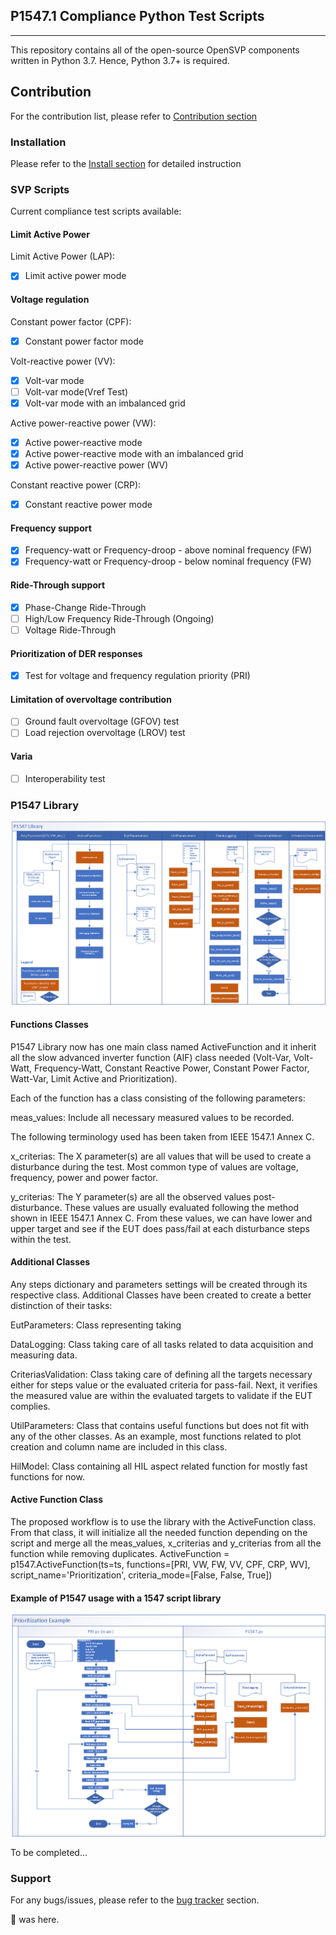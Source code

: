 ## P1547.1 Compliance Python Test Scripts


---

This repository contains all of the open-source OpenSVP components written in Python 3.7. 
Hence, Python 3.7+ is required.

## Contribution

For the contribution list, please refer to [Contribution section](/1547.1/doc/CONTRIB.md)

### Installation

Please refer to the [Install section](/1547.1/doc/INSTALL.md) for detailed instruction

### SVP Scripts

Current compliance test scripts available:

#### Limit Active Power
   Limit Active Power (LAP):
   - [x] Limit active power mode 

#### Voltage regulation
   Constant power factor (CPF):
   - [x] Constant power factor mode 

   Volt-reactive power (VV):
   - [x] Volt-var mode
   - [ ] Volt-var mode(Vref Test)
   - [x] Volt-var mode with an imbalanced grid

   Active power-reactive power (VW):
   - [x] Active power-reactive mode
   - [x] Active power-reactive mode with an imbalanced grid
   - [x] Active power-reactive power (WV)
   
   Constant reactive power (CRP):
   - [x] Constant reactive power mode 

#### Frequency support
- [x] Frequency-watt or Frequency-droop - above nominal frequency (FW)
- [x] Frequency-watt or Frequency-droop - below nominal frequency (FW)

#### Ride-Through support
- [X] Phase-Change Ride-Through
- [ ] High/Low Frequency Ride-Through (Ongoing)
- [ ] Voltage Ride-Through

#### Prioritization of DER responses
- [x] Test for voltage and frequency regulation priority (PRI)

#### Limitation of overvoltage contribution
- [ ] Ground fault overvoltage (GFOV) test
- [ ] Load rejection overvoltage (LROV) test

#### Varia
- [ ] Interoperability test

### P1547 Library

![P1547 Flowchart](1547.1/doc/P1547_flowchart.png)

#### Functions Classes

P1547 Library now has one main class named ActiveFunction and it inherit all the slow advanced inverter function (AIF) class needed (Volt-Var, Volt-Watt, Frequency-Watt, Constant Reactive Power, Constant Power Factor, Watt-Var, Limit Active and Prioritization).

Each of the function has a class consisting of the following parameters:

meas_values: Include all necessary measured values to be recorded.

The following terminology used has been taken from IEEE 1547.1 Annex C.

x_criterias: The X parameter(s) are all values that will be used to create a disturbance during the test. Most common type of values are voltage, frequency, power and power factor.

y_criterias: The Y parameter(s) are all the observed values post-disturbance. These values are usually evaluated following the method shown in IEEE 1547.1 Annex C. From these values, we can have lower and upper target and see if the EUT does pass/fail at each disturbance steps within the test. 

#### Additional Classes

Any steps dictionary and parameters settings will be created through its respective class.
Additional Classes have been created to create a better distinction of their tasks:

EutParameters: Class representing taking

DataLogging: Class taking care of all tasks related to data acquisition and measuring data.

CriteriasValidation: Class taking care of defining all the targets necessary either for steps value or the evaluated criteria for pass-fail. Next, it verifies the measured value are within the evaluated targets to validate if the EUT complies.

UtilParameters: Class that contains useful functions but does not fit with any of the other classes. As an example, most functions related to plot creation and column name are included in this class.

HilModel: Class containing all HIL aspect related function for mostly fast functions for now.

#### Active Function Class

The proposed workflow is to use the library with the ActiveFunction class. From that class, it will initialize all the needed function depending on the script and merge all the meas_values, x_criterias and y_criterias from all the function while removing duplicates. 
ActiveFunction = p1547.ActiveFunction(ts=ts,
                                      functions=[PRI, VW, FW, VV, CPF, CRP, WV],
                                      script_name='Prioritization',
                                      criteria_mode=[False, False, True])


#### Example of P1547 usage with a 1547 script library

![P1547 example](1547.1/doc/PRI_example_flowchart.png)

To be completed...

### Support

For any bugs/issues, please refer to the [bug tracker][bug-tracker-url] section.

🐙 was here.

[bug-tracker-url]: https://github.com/BuiMCanmet/svp_1547.1/issues
[1547-1-url]: https://github.com/BuiMCanmet/svp_1547.1/tree/master_python37

